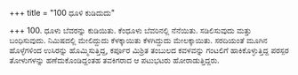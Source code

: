 +++
title = "100 ಧೂಳಿ ಕುಡಿದುದು"

+++
100. ಧೂಳು ಬೆವರನ್ನು ಕುಡಿಯಿತು. ಕೆಂಧೂಳು ಬೆವರಿನಲ್ಲಿ ನೆನೆಯಿತು. ಸಡಿಲಿಸುವುದು ಮತ್ತು ಬಂಧಿಸುವುದು. ನಿಮಿಷದಲ್ಲಿ ಮೇಲಿದ್ದುದು ಕೆಳಕ್ಕಾಯಿತು ಕೆಳಗಿದ್ದುದು ಮೇಲಕ್ಕಾಯಿತು. ಸರದಿಯಂತೆ ಮೂಗಿನ ಹೊಳ್ಳೆಗಳಿಂದ ಉಸಿರನ್ನು ಹೊಮ್ಮಿಸುತ್ತಿದ್ದ, ಕರ್ಪೂರ ಮಿಶ್ರಿತ ತಂಬುಲದ ಕವಳವನ್ನು ಗಂಟಲಿಗೆ ಹಾಕಿಕೊಳ್ಳುತ್ತಿದ್ದ ಪರಸ್ಪರ ತೋಳುಗಳನ್ನು ಹಣೆದುಕೊಂಡಿದ್ದಂತಹ ತವಕಿಗರಾದ ಆ ಪಟುಭಟರು ಹೋರಾಡುತ್ತಿದ್ದರು.
